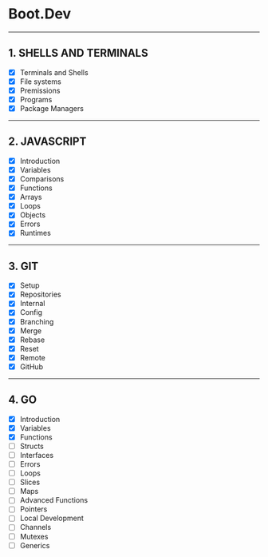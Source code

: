 # Boot.Dev

---

## 1. SHELLS AND TERMINALS

- [x] Terminals and Shells
- [x] File systems
- [x] Premissions
- [x] Programs
- [x] Package Managers

---

## 2. JAVASCRIPT

- [x] Introduction
- [x] Variables
- [x] Comparisons
- [x] Functions
- [x] Arrays
- [x] Loops
- [x] Objects
- [x] Errors
- [x] Runtimes

---

## 3. GIT

- [x] Setup
- [x] Repositories
- [x] Internal
- [x] Config
- [x] Branching
- [x] Merge
- [x] Rebase
- [x] Reset
- [x] Remote
- [x] GitHub

---

## 4. GO

- [x] Introduction
- [x] Variables
- [x] Functions
- [ ] Structs
- [ ] Interfaces
- [ ] Errors
- [ ] Loops
- [ ] Slices
- [ ] Maps
- [ ] Advanced Functions
- [ ] Pointers
- [ ] Local Development
- [ ] Channels
- [ ] Mutexes
- [ ] Generics
